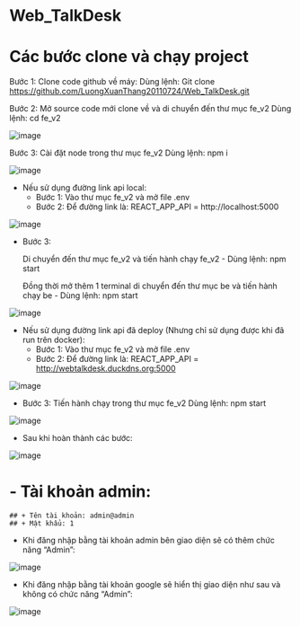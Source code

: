 # Web_TalkDesk
# Các bước clone và chạy project

Bước 1: Clone code github về máy:
  Dùng lệnh: Git clone https://github.com/LuongXuanThang20110724/Web_TalkDesk.git
  
Bước 2: Mở source code mới clone về và di chuyển đến thư mục fe_v2
  Dùng lệnh: cd fe_v2
  
![image](https://github.com/LuongXuanThang20110724/Web_TalkDesk/assets/127852125/6d08a902-957a-4d5a-a86f-63812f184fc6)

Bước 3: Cài đặt node trong thư mục fe_v2
  Dùng lệnh: npm i
  
![image](https://github.com/LuongXuanThang20110724/Web_TalkDesk/assets/127852125/55241762-de90-4fe5-847c-9e944df6cf9b)

- Nếu sử dụng đường link api local:
	+ Bước 1: Vào thư mục fe_v2 và mở file .env
	+ Bước 2: Để đường link là: REACT_APP_API = http://localhost:5000
	
![image](https://github.com/LuongXuanThang20110724/Web_TalkDesk/assets/127852125/a9ce8568-a9e0-4804-a8cc-5ced69df4375)

  + Bước 3: 
  
      Di chuyển đến thư mục fe_v2 và tiến hành chạy fe_v2
        - Dùng lệnh: npm start
        
      Đồng thời mở thêm 1 terminal di chuyển đến thư mục be và tiến hành chạy be
        - Dùng lệnh: npm start
        
 ![image](https://github.com/LuongXuanThang20110724/Web_TalkDesk/assets/127852125/6b363476-5c5e-4aba-9697-00c260c1c3c9)
 
 - Nếu sử dụng đường link api đã deploy (Nhưng chỉ sử dụng được khi đã run trên docker):
	+ Bước 1: Vào thư mục fe_v2 và mở file .env
	+ Bước 2:  Để đường link là: REACT_APP_API = http://webtalkdesk.duckdns.org:5000
	
![image](https://github.com/LuongXuanThang20110724/Web_TalkDesk/assets/127852125/7184e17c-eccf-4017-ad89-3083ad703c3e)

  + Bước 3: Tiến hành chạy trong thư mục fe_v2
		  Dùng lệnh: npm start
		  
![image](https://github.com/LuongXuanThang20110724/Web_TalkDesk/assets/127852125/2496f31d-4059-472f-859a-feacb3908cab)
 
- Sau khi hoàn thành các bước:

![image](https://github.com/LuongXuanThang20110724/Web_TalkDesk/assets/127852125/2b5df84e-e740-4558-a3f0-742b7e187b81)

# - Tài khoản admin:
	## + Tên tài khoản: admin@admin
	## + Mật khẩu: 1
- Khi đăng nhập bằng tài khoản admin bên giao diện sẽ có thêm chức năng “Admin”:

![image](https://github.com/LuongXuanThang20110724/Web_TalkDesk/assets/127852125/2837d389-287a-441d-9345-5440ffe20c8a)

- Khi đăng nhập bằng tài khoản google sẽ hiển thị giao diện như sau và không có chức năng “Admin”:

![image](https://github.com/LuongXuanThang20110724/Web_TalkDesk/assets/127852125/2fbdeb27-6ff2-4384-b364-b80b475aaf35)



